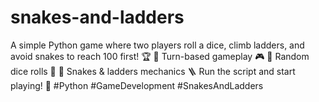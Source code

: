 # snakes-and-ladders
A simple Python game where two players roll a dice, climb ladders, and avoid snakes to reach 100 first! 🏆  🔹 Turn-based gameplay 🎮 🔹 Random dice rolls 🎲 🔹 Snakes &amp; ladders mechanics 🪜  Run the script and start playing! 🚀  #Python #GameDevelopment #SnakesAndLadders
